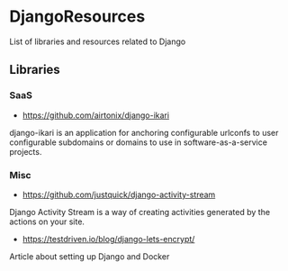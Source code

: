 # DjangoResources
List of libraries and resources related to Django

## Libraries
### SaaS
- https://github.com/airtonix/django-ikari

django-ikari is an application for anchoring configurable urlconfs to user configurable subdomains or domains to use in software-as-a-service projects.

### Misc
- https://github.com/justquick/django-activity-stream

Django Activity Stream is a way of creating activities generated by the actions on your site.

- https://testdriven.io/blog/django-lets-encrypt/

Article about setting up Django and Docker
